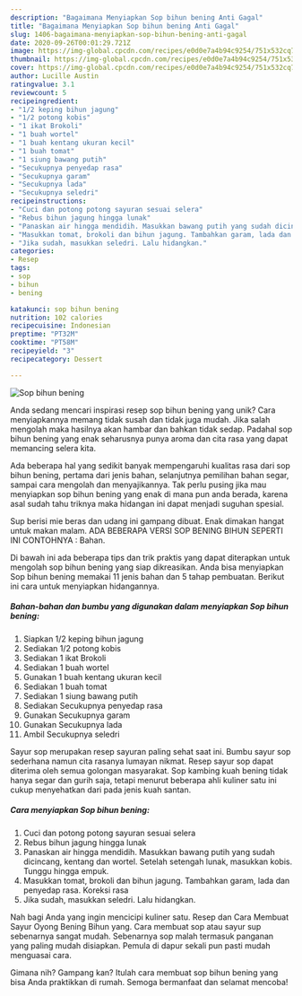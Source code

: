 ```yaml
---
description: "Bagaimana Menyiapkan Sop bihun bening Anti Gagal"
title: "Bagaimana Menyiapkan Sop bihun bening Anti Gagal"
slug: 1406-bagaimana-menyiapkan-sop-bihun-bening-anti-gagal
date: 2020-09-26T00:01:29.721Z
image: https://img-global.cpcdn.com/recipes/e0d0e7a4b94c9254/751x532cq70/sop-bihun-bening-foto-resep-utama.jpg
thumbnail: https://img-global.cpcdn.com/recipes/e0d0e7a4b94c9254/751x532cq70/sop-bihun-bening-foto-resep-utama.jpg
cover: https://img-global.cpcdn.com/recipes/e0d0e7a4b94c9254/751x532cq70/sop-bihun-bening-foto-resep-utama.jpg
author: Lucille Austin
ratingvalue: 3.1
reviewcount: 5
recipeingredient:
- "1/2 keping bihun jagung"
- "1/2 potong kobis"
- "1 ikat Brokoli"
- "1 buah wortel"
- "1 buah kentang ukuran kecil"
- "1 buah tomat"
- "1 siung bawang putih"
- "Secukupnya penyedap rasa"
- "Secukupnya garam"
- "Secukupnya lada"
- "Secukupnya seledri"
recipeinstructions:
- "Cuci dan potong potong sayuran sesuai selera"
- "Rebus bihun jagung hingga lunak"
- "Panaskan air hingga mendidih. Masukkan bawang putih yang sudah dicincang, kentang dan wortel. Setelah setengah lunak, masukkan kobis. Tunggu hingga empuk."
- "Masukkan tomat, brokoli dan bihun jagung. Tambahkan garam, lada dan penyedap rasa. Koreksi rasa"
- "Jika sudah, masukkan seledri. Lalu hidangkan."
categories:
- Resep
tags:
- sop
- bihun
- bening

katakunci: sop bihun bening 
nutrition: 102 calories
recipecuisine: Indonesian
preptime: "PT32M"
cooktime: "PT58M"
recipeyield: "3"
recipecategory: Dessert

---
```



![Sop bihun bening](https://img-global.cpcdn.com/recipes/e0d0e7a4b94c9254/751x532cq70/sop-bihun-bening-foto-resep-utama.jpg)

Anda sedang mencari inspirasi resep sop bihun bening yang unik? Cara menyiapkannya memang tidak susah dan tidak juga mudah. Jika salah mengolah maka hasilnya akan hambar dan bahkan tidak sedap. Padahal sop bihun bening yang enak seharusnya punya aroma dan cita rasa yang dapat memancing selera kita.

Ada beberapa hal yang sedikit banyak mempengaruhi kualitas rasa dari sop bihun bening, pertama dari jenis bahan, selanjutnya pemilihan bahan segar, sampai cara mengolah dan menyajikannya. Tak perlu pusing jika mau menyiapkan sop bihun bening yang enak di mana pun anda berada, karena asal sudah tahu triknya maka hidangan ini dapat menjadi suguhan spesial.

Sup berisi mie beras dan udang ini gampang dibuat. Enak dimakan hangat untuk makan malam. ADA BEBERAPA VERSI SOP BENING BIHUN SEPERTI INI CONTOHNYA : Bahan.


Di bawah ini ada beberapa tips dan trik praktis yang dapat diterapkan untuk mengolah sop bihun bening yang siap dikreasikan. Anda bisa menyiapkan Sop bihun bening memakai 11 jenis bahan dan 5 tahap pembuatan. Berikut ini cara untuk menyiapkan hidangannya.

<!--inarticleads1-->

##### Bahan-bahan dan bumbu yang digunakan dalam menyiapkan Sop bihun bening:

1. Siapkan 1/2 keping bihun jagung
1. Sediakan 1/2 potong kobis
1. Sediakan 1 ikat Brokoli
1. Sediakan 1 buah wortel
1. Gunakan 1 buah kentang ukuran kecil
1. Sediakan 1 buah tomat
1. Sediakan 1 siung bawang putih
1. Sediakan Secukupnya penyedap rasa
1. Gunakan Secukupnya garam
1. Gunakan Secukupnya lada
1. Ambil Secukupnya seledri


Sayur sop merupakan resep sayuran paling sehat saat ini. Bumbu sayur sop sederhana namun cita rasanya lumayan nikmat. Resep sayur sop dapat diterima oleh semua golongan masyarakat. Sop kambing kuah bening tidak hanya segar dan gurih saja, tetapi menurut beberapa ahli kuliner satu ini cukup menyehatkan dari pada jenis kuah santan. 

<!--inarticleads2-->

##### Cara menyiapkan Sop bihun bening:

1. Cuci dan potong potong sayuran sesuai selera
1. Rebus bihun jagung hingga lunak
1. Panaskan air hingga mendidih. Masukkan bawang putih yang sudah dicincang, kentang dan wortel. Setelah setengah lunak, masukkan kobis. Tunggu hingga empuk.
1. Masukkan tomat, brokoli dan bihun jagung. Tambahkan garam, lada dan penyedap rasa. Koreksi rasa
1. Jika sudah, masukkan seledri. Lalu hidangkan.


Nah bagi Anda yang ingin mencicipi kuliner satu. Resep dan Cara Membuat Sayur Oyong Bening Bihun yang. Cara membuat sop atau sayur sup sebenarnya sangat mudah. Sebenarnya sop malah termasuk panganan yang paling mudah disiapkan. Pemula di dapur sekali pun pasti mudah menguasai cara. 

Gimana nih? Gampang kan? Itulah cara membuat sop bihun bening yang bisa Anda praktikkan di rumah. Semoga bermanfaat dan selamat mencoba!
